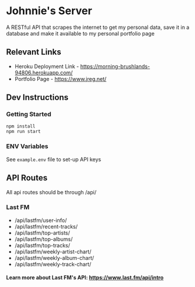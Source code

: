 # Johnnie's Server

A RESTful API that scrapes the internet to get my personal data, save it in a database and make it available to my personal portfolio page

## Relevant Links

* Heroku Deployment Link - https://morning-brushlands-94806.herokuapp.com/
* Portfolio Page - https://www.jreg.net/

## Dev Instructions

### Getting Started

```
npm install
npm run start
```

### ENV Variables

See `example.env` file to set-up API keys

## API Routes

All api routes should be through /api/

### Last FM 

* /api/lastfm/user-info/
* /api/lastfm/recent-tracks/
* /api/lastfm/top-artists/
* /api/lastfm/top-albums/
* /api/lastfm/top-tracks/
* /api/lastfm/weekly-artist-chart/
* /api/lastfm/weekly-album-chart/
* /api/lastfm/weekly-track-chart/

#### Learn more about Last FM's API: https://www.last.fm/api/intro

